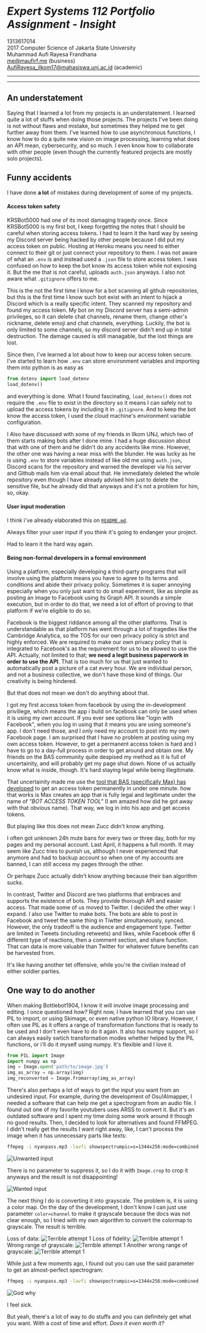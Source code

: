 <style><!--If you can see this HTML comment in the rendered page, it means, you're probably seeing this file in GitHub. GitHub does not like the user to style their markdown file because it means it enables user to override with their style and probably doing javascript injection through that. I advise to use your markdown renderer, like Visual Studio Code by pressing CTRL+K V

I'm using inline style HTML on markdown for, obviously, styling purposes.--></style>

# **_Expert Systems 112 Portfolio Assignment - Insight_**

1313617014<br/>
2017 Computer Science of Jakarta State University<br/>
Muhammad Aufi Rayesa Frandhana<br/>
me@maufirf.me (business)<br/>
AufiRayesa_ilkom17@mahasiswa.unj.ac.id (academic)

---------------
---------------

## An understatement

Saying that I learned a lot from my projects is an understatement. I learned quite a lot of stuffs when doing those projects. The projects I've been doing is not without flaws and mistake, but sometimes they helped me to get further away from them. I've learned how to use asynchronous functions, I know how to do a quite new vision on image processing, learning what does an API mean, cybersecurity, and so much. I even know how to collaborate with other people (even though the currently featured projects are mostly solo projects).

## Funny accidents

I have done **a lot** of mistakes during development of some of my projects.

#### Access token safety

KRSBot5000 had one of its most damaging tragedy once. Since KRSBot5000 is my first bot, I keep forgetting the notes that I should be careful when storing access tokens. I had to learn it the hard way by seeing my Discord server being hacked by other people because I did put my access token on public. Hosting at Heroku means you need to either connect to their git or just connect your repository to them. I was not aware of what an `.env` is and instead used a `.json` file to store access token. I was confused on how to keep the bot know its access token while not exposing it. But the me that is not careful, uploads `auth.json` anyways. I also not aware what `.gitignore` offers to me.

This is the not the first time I know for a bot scanning all github repositories, but this is the first time I know such bot exist with an intent to hijack a Discord which is a really specific intent. They scanned my repository and found my access token. My bot on my Discord server has a semi-admin privileges, so it can delete chat channels, rename them, change other's nickname, delete emoji and chat channels, everything. Luckily, the bot is only limited to some channels, so my discord server didn't end up in total destruction. The damage caused is still managable, but the lost things are lost.

Since then, I've learned a lot about how to keep our access token secure. I've started to learn how `.env` can store environment variables and importing them into python is as easy as
```python
from dotenv import load_dotenv
load_dotenv()
```
and everything is done. What I found fascinating, `load_dotenv()` does not require the `.env` file to exist in the directory so it means I can safely not to upload the access tokens by including it in `.gitignore`. And to keep the bot know the access token, I used the cloud machine's environment variable configuration.

I Also have discussed with some of my friends in Ilkom UNJ, which two of them starts making bots after I done mine. I had a huge discussion about that with one of them and he didn't do any accidents like mine. However, the other one was having a near miss with the blunder. He was lucky as he is using `.env` to store variables instead of like old me using `auth.json`, Discord scans for the repository and warned the developer via his server and Github mails him via email about that. He immediately deleted the whole repository even though I have already advised him just to delete the sensitive file, but he already did that anyways and it's not a problem for him, so, okay.

#### User input moderation

I think i've already elaborated this on [`README.md`](README.md#Bot).

Always filter your user input if you think it's going to endanger your project.

Had to learn it the hard way again.

#### Being non-formal developers in a formal environment

Using a platform, especially developing a third-party programs that will involve using the platform means you have to agree to its terms and conditions and abide their privacy policy. Sometimes it is super annoying especially when you only just want to do small experiment, like as simple as posting an image to Facebook using its Graph API. It sounds a simple execution, but in order to do that, we need a lot of effort of proving to that platform if we're eligible to do so.

Facebook is the biggest riddance among all the other platforms. That is understandable as that platform has went through a lot of tragedies like the Cambridge Analytica, so the TOS for our own privacy policy is strict and highly enforced. We are required to make our own privacy policy that is integrated to Facebook's as the requirement for us to be allowed to use the API. Actually, not limited to that; **we need a legit business paperwork in order to use the API**. That is too much for us that just wanted to automatically post a picture of a cat every hour. We are individual person, and not a business collective, we don't have those kind of things. Our creativity is being hindered.

But that does not mean we don't do anything about that.

I got my first access token from facebook by using the in-development privillege, which means the app i build on facebook can only be used when it is using my own account. If you ever see options like "login with Facebook", when you log in using that it means you are using someone's app. I don't need those, and I only need my account to post into my own Facebook page. I am surprised that I have no problem at posting using my own access token. However, to get a permanent access token is hard and I have to go to a day-full process in order to get around and obtain one. My friends on the BAS community quite despised my method as it is full of uncertainity, and will probably get my page shut down. None of us actually know what is inside, though. It's hard staying legal while being illegitimate.

That uncertainity made me use the [tool that BAS (specifically Max) has developed](https://maxbots.ddns.net/token) to get an access token permanently in under one minute. how that works is Max creates an app that is fully legal and legitimate under the name of _"BOT ACCESS TOKEN TOOL"_ (I am amazed how did he got away with that obvious name). That way, we log in into his app and get access tokens.

But playing like this does not mean Zucc didn't know anything.

I often got unknown 24h mute bans for every two or three day, both for my pages and my personal account. Last April, it happens a full month. It may seem like Zucc tries to punish us, although I never experienced that anymore and had to backup account so when one of my accounts are banned, I can still access my pages through the other.

Or perhaps Zucc actually didn't know anything because their ban algorithm sucks.

In contrast, Twitter and Discord are two platforms that embraces and supports the existence of bots. They provide thorough API and easier access. That made some of us moved to Twitter. I decided the other way: I expand. I also use Twitter to make bots. The bots are able to post in Facebook and tweet the same thing in Tiwtter simultaneously, synced. However, the only tradeoff is the audience and engagement type. Twitter are limited in Tweets (including retweets) and likes, while Facebook offer 6 different type of reactions, then a comment section, and share function. That can data is more valuable than Twitter for whatever future benefits can be harvested from.

It's like having another tet offensive, while you're the civilian instead of either soldier parties.

## One way to do another

When making Bottlebot1904, I know it will involve image processing and editing. I once questioned _how?_ Right now, I have learned that you can use PIL to import, or using Skimage, or even native python IO library. However, I often use PIL as it offers a range of transformation functions that is ready to be used and I don't even have to do it again. It also has numpy support, so I can always easily swtich transformation modes whether helped by the PIL functions, or i'll do it myself using numpy. It's flexible and I love it.
```python
from PIL import Image
import numpy as np
img = Image.open('path/to/image.jpg')
img_as_array = np.array(img)
img_reconverted = Image.fromarray(img_as_array)
```
There's also perhaps a lot of ways to get the input you want from an undesired input. For example, during the development of Osu!AImapper, I needed a software that can help me get a spectrogram from an audio file. I found out one of my favorite youtubers uses ARSS to convert it. But it's an outdated software and I spent my time doing some work around it though no good results. Then, I decided to look for alternatives and found FFMPEG. I didn't really get the results I want right away, like, I can't process the image when it has unnecessary parts like texts:

```cmd
ffmpeg -i nyanpass.mp3 -lavfi showspectrumpic=s=1344x256:mode=combined nyanpass.png
```

![Unwanted input](assets/nyanpass.png)

There is no parameter to suppress it, so I do it with `Image.crop` to crop it anyways and the result is not disappointing!

![Wanted input](assets/nyanpass_cropped.png)

The next thing I do is converting it into grayscale. The problem is, it is using a color map. On the day of the development, I don't know I can just use parameter `color=channel` to make it grayscale because the docs was not clear enough, so I tried with my own algorithm to convert the colormap to grayscale. The result is terrible.

Loss of data:
![Terrible attempt 1](assets/nyanpass_1.png)
Loss of fidelity:
![Terrible attempt 1](assets/nyanpass_L.png)
Wrong range of grayscale:
![Terrible attempt 1](assets/nyanpassquantized.png)
Another wrong range of grayscale:
![Terrible attempt 1](assets/nyanpassrectified.png)

While just a few moments ago, I found out you can use the said parameter to get an almost-perfect spectrogram:

```cmd
ffmpeg -i nyanpass.mp3 -lavfi showspectrumpic=s=1344x256:mode=combined:color=channel nyanpass.png
```
![God why](assets/nyanpass_channel.png)

I feel sick.

But yeah, there's a lot of way to do stuffs and you can definitely get what you want. With a cost of time and effort. _Does it even worth it?_